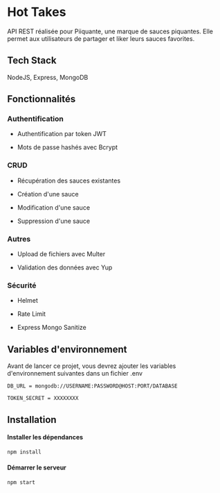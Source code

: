 # Hot Takes

API REST réalisée pour Piiquante, une marque de sauces piquantes. Elle permet aux utilisateurs de partager et liker leurs sauces favorites.

## Tech Stack

NodeJS, Express, MongoDB

## Fonctionnalités

### Authentification

- Authentification par token JWT

- Mots de passe hashés avec Bcrypt

### CRUD

- Récupération des sauces existantes

- Création d'une sauce

- Modification d'une sauce

- Suppression d'une sauce

### Autres

- Upload de fichiers avec Multer

- Validation des données avec Yup

### Sécurité

- Helmet

- Rate Limit

- Express Mongo Sanitize

## Variables d'environnement

Avant de lancer ce projet, vous devrez ajouter les variables d'environnement suivantes dans un fichier .env

`DB_URL = mongodb://USERNAME:PASSWORD@HOST:PORT/DATABASE`

`TOKEN_SECRET = XXXXXXXX`

## Installation

#### Installer les dépendances

```bash
npm install
```

#### Démarrer le serveur

```bash
npm start
```
